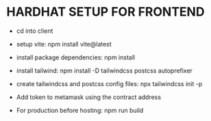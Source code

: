 # HARDHAT SETUP FOR FRONTEND
- cd into client
- setup vite: npm install vite@latest
- install package dependencies: npm install
- install tailwind: npm install -D tailwindcss postcss autoprefixer
- create tailwindcss and postcss config files: npx tailwindcss init -p
- Add token to metamask using the contract address


- For production before hosting: npm run build